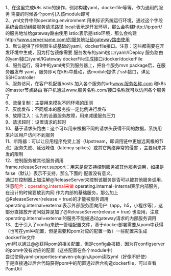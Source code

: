 1、在这里完成k8s istio的操作，例如构建yaml，dockerfile等等，作为通用的服务
需要的时候各个pom引入该module即可  
2、yml文件中的operating.environment 用来标识系统运行环境，通过这个字段系统会自动组装服务请求路径
local:表示是开发环境，那么会构建http://ip:port/的服务地址给gateway路由使用
istio:表示是istio环境，那么会构建http://www.servername.com/的服务地址给gateway路由使用  
3、默认提供了控制器生成基础的yaml，dockerfile接口。注意：这些都需要在开发环境中生成，因为打包镜像需要
服务发布的yaml接口/yaml/IDeploy
服务路由的yaml接口/yaml/IGateway
dockerFile生成接口/docker/dockerFile  
4、服务运行，将3中的yaml拷贝到服务器上，把各个服务mvn package后，在服务器发布
yaml，服务即可在k8s中启动，该module提供了ssh接口，详见SSHController  
5、服务访问，在客户机配置hosts 加入各个服务的url:www.服务名称.com 和k8s的master节点路由
客户机通过www.服务名称.com/接口名称就可以访问各个服务了  
6、流量复制：主要用来模拟不同环境的压测  
7、灰度发布：不同版本的服务按一定比例进行发布  
8、故障注入：认为的设置服务故障，用来减缓服务压力  
9、请求超时：设置请求的超时  
10、基于请求头路由：这个可以用来根据不同的请求头获得不同的数据，系统用来片区用户访问不到服务  
11、断路器：可以让应用程序免受上游（Upstream，即调用链中更加远离根的节点）服务失败、延迟峰值（latency spikes）或其它网络异常的侵害
，主要用来并发的限制  
12、控制服务被其他服务调用  
frame.releaseServer.support：用来是否支持控制服务被其他服务调用，如果是false（默认）表示不支持，那么下面的
配置没有意义。  
通过在控制器上加注解@ReleaseServer来控制该服务是否可以被其他服务调用，
注意<label style="color:red">配合：operating.internal来做</label>
operating.internal=internal表示内部服务，在设计的时候要放到内网
作为内部的基础服务，那么加上@ReleaseServer(release = true)的才能被服务调用
operating.internal=external表示外部服务面向用户（app，h5，小程序等），这部分直接放开访问就算是加了@ReleaseServer(release = true)
也没用，注意operating.internal=external的服务不能被通过gateway请求的内部服务调用  
13、由于引入了config来统一管理配置文件，基于docker部署需要从pom中获得（也可在yml中配置，但是需要和pom对应的配置一致）一些配置来生成dockerfile文件  
yml可以通过@@获得pom的相关配置，但是config会报错，因为在configserver的pom中没有对应的配置（这些配置在各个module中）  
尝试使用yaml-properties-maven-plugin从pom读取yml（好像不好使）  
于是直接通过后台代码获得pom中的配置通过后台构造dockerfile，可以查看PomUtil

